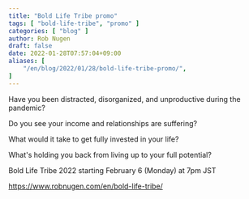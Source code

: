 ```yaml
---
title: "Bold Life Tribe promo"
tags: [ "bold-life-tribe", "promo" ]
categories: [ "blog" ]
author: Rob Nugen
draft: false
date: 2022-01-28T07:57:04+09:00
aliases: [
    "/en/blog/2022/01/28/bold-life-tribe-promo/",
]
---
```


Have you been distracted, disorganized, and unproductive during the pandemic?

Do you see your income and relationships are suffering?

What would it take to get fully invested in your life?

What's holding you back from living up to your full potential?

Bold Life Tribe 2022 starting February 6 (Monday) at 7pm JST

https://www.robnugen.com/en/bold-life-tribe/
